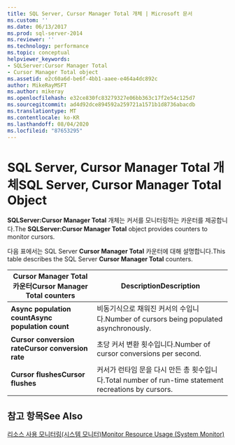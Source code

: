 ```yaml
---
title: SQL Server, Cursor Manager Total 개체 | Microsoft 문서
ms.custom: ''
ms.date: 06/13/2017
ms.prod: sql-server-2014
ms.reviewer: ''
ms.technology: performance
ms.topic: conceptual
helpviewer_keywords:
- SQLServer:Cursor Manager Total
- Cursor Manager Total object
ms.assetid: e2c60a6d-be6f-4bb1-aaee-e464a4dc892c
author: MikeRayMSFT
ms.author: mikeray
ms.openlocfilehash: e32ce830fc83279327e06bb363c17f2e54c125d7
ms.sourcegitcommit: ad4d92dce894592a259721a1571b1d8736abacdb
ms.translationtype: MT
ms.contentlocale: ko-KR
ms.lasthandoff: 08/04/2020
ms.locfileid: "87653295"
---
```

# <a name="sql-server-cursor-manager-total-object"></a><span data-ttu-id="1e30a-102">SQL Server, Cursor Manager Total 개체</span><span class="sxs-lookup"><span data-stu-id="1e30a-102">SQL Server, Cursor Manager Total Object</span></span>
  <span data-ttu-id="1e30a-103">**SQLServer:Cursor Manager Total** 개체는 커서를 모니터링하는 카운터를 제공합니다.</span><span class="sxs-lookup"><span data-stu-id="1e30a-103">The **SQLServer:Cursor Manager Total** object provides counters to monitor cursors.</span></span>  
  
 <span data-ttu-id="1e30a-104">다음 표에서는 SQL Server **Cursor Manager Total** 카운터에 대해 설명합니다.</span><span class="sxs-lookup"><span data-stu-id="1e30a-104">This table describes the SQL Server **Cursor Manager Total** counters.</span></span>  
  
|<span data-ttu-id="1e30a-105">Cursor Manager Total 카운터</span><span class="sxs-lookup"><span data-stu-id="1e30a-105">Cursor Manager Total counters</span></span>|<span data-ttu-id="1e30a-106">Description</span><span class="sxs-lookup"><span data-stu-id="1e30a-106">Description</span></span>|  
|-----------------------------------|-----------------|  
|<span data-ttu-id="1e30a-107">**Async population count**</span><span class="sxs-lookup"><span data-stu-id="1e30a-107">**Async population count**</span></span>|<span data-ttu-id="1e30a-108">비동기식으로 채워진 커서의 수입니다.</span><span class="sxs-lookup"><span data-stu-id="1e30a-108">Number of cursors being populated asynchronously.</span></span>|  
|<span data-ttu-id="1e30a-109">**Cursor conversion rate**</span><span class="sxs-lookup"><span data-stu-id="1e30a-109">**Cursor conversion rate**</span></span>|<span data-ttu-id="1e30a-110">초당 커서 변환 횟수입니다.</span><span class="sxs-lookup"><span data-stu-id="1e30a-110">Number of cursor conversions per second.</span></span>|  
|<span data-ttu-id="1e30a-111">**Cursor flushes**</span><span class="sxs-lookup"><span data-stu-id="1e30a-111">**Cursor flushes**</span></span>|<span data-ttu-id="1e30a-112">커서가 런타임 문을 다시 만든 총 횟수입니다.</span><span class="sxs-lookup"><span data-stu-id="1e30a-112">Total number of run-time statement recreations by cursors.</span></span>|  
  
## <a name="see-also"></a><span data-ttu-id="1e30a-113">참고 항목</span><span class="sxs-lookup"><span data-stu-id="1e30a-113">See Also</span></span>  
 [<span data-ttu-id="1e30a-114">리소스 사용 모니터링&#40;시스템 모니터&#41;</span><span class="sxs-lookup"><span data-stu-id="1e30a-114">Monitor Resource Usage &#40;System Monitor&#41;</span></span>](monitor-resource-usage-system-monitor.md)  
  
  
